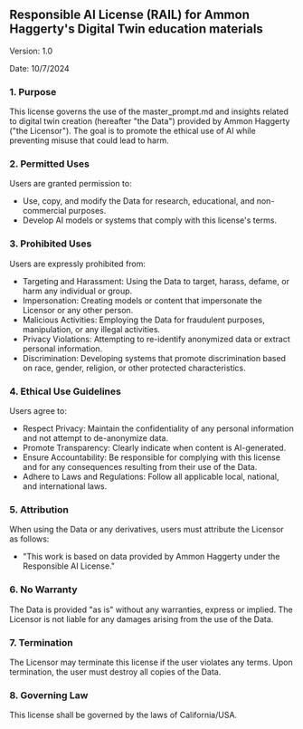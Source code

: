 ## **Responsible AI License (RAIL) for Ammon Haggerty's Digital Twin education materials**

Version: 1.0

Date: 10/7/2024

### 1. Purpose
This license governs the use of the master_prompt.md and insights related to digital twin creation (hereafter "the Data") provided by Ammon Haggerty ("the Licensor"). The goal is to promote the ethical use of AI while preventing misuse that could lead to harm.

### 2. Permitted Uses
Users are granted permission to:
- Use, copy, and modify the Data for research, educational, and non-commercial purposes.
- Develop AI models or systems that comply with this license's terms.

### 3. Prohibited Uses
Users are expressly prohibited from:
- Targeting and Harassment: Using the Data to target, harass, defame, or harm any individual or group.
- Impersonation: Creating models or content that impersonate the Licensor or any other person.
- Malicious Activities: Employing the Data for fraudulent purposes, manipulation, or any illegal activities.
- Privacy Violations: Attempting to re-identify anonymized data or extract personal information.
- Discrimination: Developing systems that promote discrimination based on race, gender, religion, or other protected characteristics.

### 4. Ethical Use Guidelines
Users agree to:
- Respect Privacy: Maintain the confidentiality of any personal information and not attempt to de-anonymize data.
- Promote Transparency: Clearly indicate when content is AI-generated.
- Ensure Accountability: Be responsible for complying with this license and for any consequences resulting from their use of the Data.
- Adhere to Laws and Regulations: Follow all applicable local, national, and international laws.

### 5. Attribution
When using the Data or any derivatives, users must attribute the Licensor as follows:
- "This work is based on data provided by Ammon Haggerty under the Responsible AI License."

### 6. No Warranty
The Data is provided "as is" without any warranties, express or implied. The Licensor is not liable for any damages arising from the use of the Data.

### 7. Termination
The Licensor may terminate this license if the user violates any terms. Upon termination, the user must destroy all copies of the Data.

### 8. Governing Law
This license shall be governed by the laws of California/USA.
